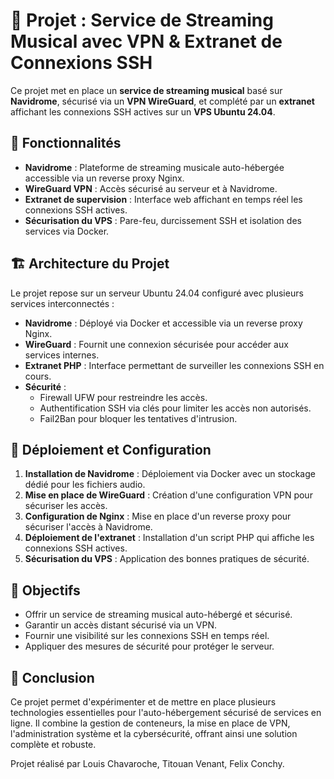 # 📌 Projet : Service de Streaming Musical avec VPN & Extranet de Connexions SSH

Ce projet met en place un **service de streaming musical** basé sur **Navidrome**, sécurisé via un **VPN WireGuard**, et complété par un **extranet** affichant les connexions SSH actives sur un **VPS Ubuntu 24.04**.

## 🚀 Fonctionnalités

- **Navidrome** : Plateforme de streaming musicale auto-hébergée accessible via un reverse proxy Nginx.
- **WireGuard VPN** : Accès sécurisé au serveur et à Navidrome.
- **Extranet de supervision** : Interface web affichant en temps réel les connexions SSH actives.
- **Sécurisation du VPS** : Pare-feu, durcissement SSH et isolation des services via Docker.

## 🏗️ Architecture du Projet

Le projet repose sur un serveur Ubuntu 24.04 configuré avec plusieurs services interconnectés :

- **Navidrome** : Déployé via Docker et accessible via un reverse proxy Nginx.
- **WireGuard** : Fournit une connexion sécurisée pour accéder aux services internes.
- **Extranet PHP** : Interface permettant de surveiller les connexions SSH en cours.
- **Sécurité** : 
  - Firewall UFW pour restreindre les accès.
  - Authentification SSH via clés pour limiter les accès non autorisés.
  - Fail2Ban pour bloquer les tentatives d'intrusion.

## 🔧 Déploiement et Configuration

1. **Installation de Navidrome** : Déploiement via Docker avec un stockage dédié pour les fichiers audio.
2. **Mise en place de WireGuard** : Création d'une configuration VPN pour sécuriser les accès.
3. **Configuration de Nginx** : Mise en place d'un reverse proxy pour sécuriser l'accès à Navidrome.
4. **Déploiement de l'extranet** : Installation d'un script PHP qui affiche les connexions SSH actives.
5. **Sécurisation du VPS** : Application des bonnes pratiques de sécurité.

## 🎯 Objectifs

- Offrir un service de streaming musical auto-hébergé et sécurisé.
- Garantir un accès distant sécurisé via un VPN.
- Fournir une visibilité sur les connexions SSH en temps réel.
- Appliquer des mesures de sécurité pour protéger le serveur.

## 📜 Conclusion

Ce projet permet d'expérimenter et de mettre en place plusieurs technologies essentielles pour l'auto-hébergement sécurisé de services en ligne. Il combine la gestion de conteneurs, la mise en place de VPN, l'administration système et la cybersécurité, offrant ainsi une solution complète et robuste.

Projet réalisé par Louis Chavaroche, Titouan Venant, Felix Conchy.